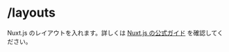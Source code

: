# /layouts

Nuxt.js のレイアウトを入れます。詳しくは [Nuxt.js の公式ガイド](https://ja.nuxtjs.org/guide/views#%E3%83%AC%E3%82%A4%E3%82%A2%E3%82%A6%E3%83%88) を確認してください。
